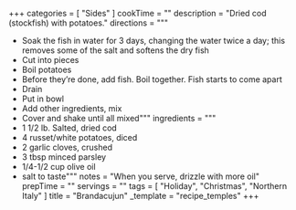 +++
categories = [ "Sides" ]
cookTime = ""
description = "Dried cod (stockfish) with potatoes."
directions = """
* Soak the fish in water for 3 days, changing the water twice a day; this removes some of the salt and softens the dry fish
* Cut into pieces
* Boil potatoes 
* Before they’re done, add fish. Boil together. Fish starts to come apart 
* Drain
* Put in bowl
* Add other ingredients, mix
* Cover and shake until all mixed"""
ingredients = """
* 1 1/2 lb. Salted, dried cod
* 4 russet/white potatoes, diced
* 2 garlic cloves, crushed
* 3 tbsp minced parsley
* 1/4-1/2 cup olive oil
* salt to taste"""
notes = "When you serve, drizzle with more oil"
prepTime = ""
servings = ""
tags = [ "Holiday", "Christmas", "Northern Italy" ]
title = "Brandacujun"
_template = "recipe_temples"
+++

